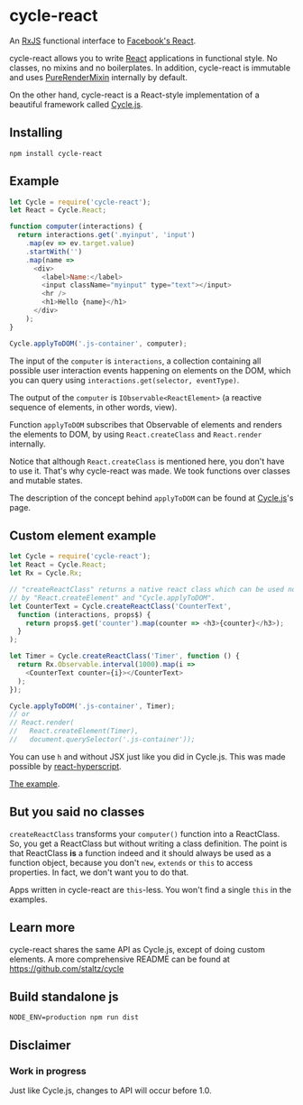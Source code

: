# cycle-react

An [RxJS](https://github.com/Reactive-Extensions/RxJS) functional interface
to [Facebook's React](http://facebook.github.io/react/).

cycle-react allows you to write [React](https://github.com/facebook/react)
applications in functional style.
No classes, no mixins and no boilerplates. In addition,
cycle-react is immutable and uses
[PureRenderMixin](https://facebook.github.io/react/docs/pure-render-mixin.html)
internally by default.

On the other hand, cycle-react is a React-style implementation of a beautiful
framework called [Cycle.js](https://github.com/staltz/cycle).

## Installing

```
npm install cycle-react
```

## Example

```js
let Cycle = require('cycle-react');
let React = Cycle.React;

function computer(interactions) {
  return interactions.get('.myinput', 'input')
    .map(ev => ev.target.value)
    .startWith('')
    .map(name =>
      <div>
        <label>Name:</label>
        <input className="myinput" type="text"></input>
        <hr />
        <h1>Hello {name}</h1>
      </div>
    );
}

Cycle.applyToDOM('.js-container', computer);
```

The input of the `computer` is `interactions`, a collection containing all
possible user interaction events happening on elements on the DOM, which you
can query using `interactions.get(selector, eventType)`.

The output of the `computer` is `IObservable<ReactElement>`
(a reactive sequence of elements, in other words, view).

Function `applyToDOM` subscribes that Observable of elements and renders the
elements to DOM, by using `React.createClass` and `React.render` internally.

Notice that although `React.createClass` is mentioned here, you don't have to
use it. That's why cycle-react was made. We took functions over classes
and mutable states.

The description of the concept behind `applyToDOM` can be found at
[Cycle.js](https://github.com/staltz/cycle)'s page.

## Custom element example

```js
let Cycle = require('cycle-react');
let React = Cycle.React;
let Rx = Cycle.Rx;

// "createReactClass" returns a native react class which can be used normally
// by "React.createElement" and "Cycle.applyToDOM".
let CounterText = Cycle.createReactClass('CounterText',
  function (interactions, props$) {
    return props$.get('counter').map(counter => <h3>{counter}</h3>);
  }
);

let Timer = Cycle.createReactClass('Timer', function () {
  return Rx.Observable.interval(1000).map(i =>
    <CounterText counter={i}></CounterText>
  );
});

Cycle.applyToDOM('.js-container', Timer);
// or
// React.render(
//   React.createElement(Timer),
//   document.querySelector('.js-container'));
```

You can use `h` and without JSX just like you did in Cycle.js.
This was made possible by
[react-hyperscript](https://github.com/mlmorg/react-hyperscript).

[The example](https://github.com/pH200/cycle-react/blob/master/examples/timer/timer.js).

## But you said no classes

`createReactClass` transforms your `computer()` function into a ReactClass. So,
you get a ReactClass but without writing a class definition. The point is that
ReactClass **is** a function indeed and it should always be used as a
function object, because you don't `new`, `extends` or `this` to access
properties. In fact, we don't want you to do that.

Apps written in cycle-react are `this`-less. You won't find a single `this`
in the examples.

## Learn more

cycle-react shares the same API as Cycle.js, except of doing custom elements.
A more comprehensive README can be found at
https://github.com/staltz/cycle

## Build standalone js

```
NODE_ENV=production npm run dist
```

## Disclaimer

### Work in progress

Just like Cycle.js, changes to API will occur before 1.0.

